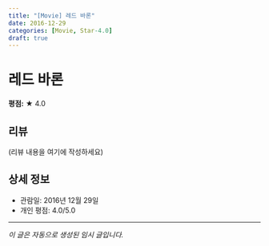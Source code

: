 ```yaml
---
title: "[Movie] 레드 바론"
date: 2016-12-29
categories: [Movie, Star-4.0]
draft: true
---
```


# 레드 바론

**평점:** ★ 4.0

## 리뷰

(리뷰 내용을 여기에 작성하세요)

## 상세 정보

- 관람일: 2016년 12월 29일
- 개인 평점: 4.0/5.0

---

*이 글은 자동으로 생성된 임시 글입니다.*

